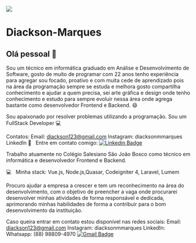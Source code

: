 
<img width="auto" src="https://github.com/tgmarinho/tgmarinho/blob/master/banner.png">

# Diackson-Marques
## Olá pessoal 👋
Sou um técnico em informática graduado em Análise e Desenvolvimento de Software, gosto de muito de programar com 22 anos tenho experiência para agregar sou focado, proativo e com muita cede de aprendizado pois na área da programação sempre se estuda e melhora gosto compartilha conhecimento e ajudar a quem precisa, sei arte gráfica e design onde tenho conhecimento e estudo para sempre evoluir nessa área onde agrega bastante como desenvolvedor Frontend e Backend. :smile:

Sou apaixonado por resolver problemas utilizando a programação.
Sou um FullStack Developer :computer:

Contatos:
Email: diackson123@gmail.com
Instagram: diacksonmmarques
LinkedIn
:email: &nbsp; Entre em contato comigo: [![Linkedin Badge](https://img.shields.io/badge/-DiacksonMarques-blue?style=flat-square&logo=Linkedin&logoColor=white&link=www.linkedin.com/in/diackson-marques)](www.linkedin.com/in/diackson-marques) 

Trabalho atuamente no Colégio Salesiano São João Bosco como técnico em informática e desenvolvedor Frontend e Backend.

:computer: &nbsp; Minha stack: Vue.js, Node.js,Quasar, Codeigniter 4, Laravel, Lumem

Procuro ajudar a empresa a crescer e tem um reconhecimento na área do desenvolvimento, com o objetivo de preencher a vaga onde procurarei desenvolver minhas
atividades de forma responsável e dedicada, aprimorando minhas habilidades de forma a contribuir para o bom desenvolvimento da instituição.

Caso queira entrar em contato estou disponível nas redes sociais:
Email: diackson123@gmail.com
Instagram: diacksonmmarques
LinkedIn:
Whatsapp: (88) 98809-4970 
[![Gmail Badge](https://img.shields.io/badge/-diackson123@gmail.com-c14438?style=flat-square&logo=Gmail&logoColor=white&link=mailto:diackson123@gmail.com)](mailto:diackson123@gmail.com)


